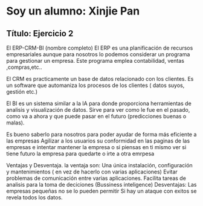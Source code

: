 # Soy un alumno: Xinjie Pan
## Título: Ejercicio 2
El ERP-CRM-BI (nombre completo)
El ERP es una planificación de recursos empresariales aunque para
nosotros lo podemos considerar un programa para gestionar un empresa.
Este programa emplea contabilidad, ventas ,compras,etc..

El CRM es practicamente un base de datos relacionado con los clientes.
Es un software que automaniza los procesos de los clientes ( datos suyos, gestión
etc.)

El BI es un sistema similar a la IA para donde proporciona herramientas de
analisis y visualización de datos. Sirve para ver como le fue en el pasado, como va a ahora
y que puede pasar en el futuro (predicciones buenas o malas).

Es bueno saberlo para nosotros para poder ayudar de forma más eficiente a las empresas
Agilizar a los usuarios su conformidad en las paginas de las empresas e intentar mantener la empresa o si piensas en ti mismo ver si tiene futuro la empresa para quedarte o irte a otra emrpesa

Ventajas y Desventaja.
la ventaja son:
Una única instalación, configuración y mantenimientos ( en vez de hacerlo con varias aplicaciones)
Evitar problemas de comunicación entre varias aplicaciones.
Facilita tareas de analisis para la toma de deciciones (Bussiness inteligence)
Desventajas:
Las empresas pequeñas no se lo pueden permitir
Si hay un ataque con exitos se revela todos los datos.


